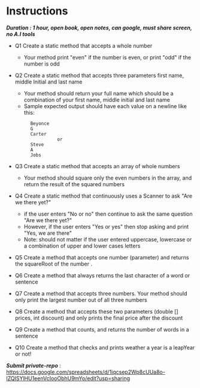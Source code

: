 # Instructions

***Duration : 1 hour, open book, open notes, can google, must share screen, no A.I tools***
    
   - Q1  Create a static method that accepts a whole number
       - Your method print "even" if the number is even, or print "odd" if the number is odd


   - Q2 Create a static method that accepts three parameters first name, middle Initial and last name
     - Your method should return your full name which should be a combination of your first name, middle initial and last name
     - Sample expected output should have each value on a newline like this:
```        
         Beyonce
         G
         Carter
                   or
         Steve
         A
         Jobs
```


  - Q3 Create a static method that accepts an array of whole numbers
       - Your method should square only the even numbers in the array, and return the result of the squared numbers


  - Q4 Create a static method that continuously uses a Scanner to ask "Are we there yet?"
       - if the user enters "No or no" then continue to ask the same question "Are we there yet?"
       - However, if the user enters "Yes or yes" then stop asking and print "Yes, we are there"
       - Note: should not matter if the user entered uppercase, lowercase or a combination of upper and lower cases letters


  - Q5 Create a method that accepts one number (parameter) and returns the squareRoot of the number .

  - Q6 Create a method that always returns the last character of a word or sentence

  - Q7 Create a method that accepts three numbers. Your method should only print the largest number out of all three numbers

  - Q8 Create a method that accepts these two parameters (double [] prices, int discount) and only prints the final price after the discount

  - Q9 Create a method that counts, and returns the number of words in a sentence

  - Q10 Create a method that checks and prints weather a year is a leapYear or not!


***Submit private-repo*** : https://docs.google.com/spreadsheets/d/1iqcsep2Wp8cUUa8o-lZQISYlHU1eenVcIooObhU9mYo/edit?usp=sharing

